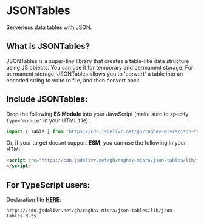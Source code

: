 # JSONTables
Serverless data tables with JSON.

## What is JSONTables?
JSONTables is a super-tiny library that creates a table-like data structure using JS objects. You can use it for temporary and permanent storage. For permanent storage, JSONTables allows you to 'convert' a table into an encoded string to write to file, and then convert back.

## Include JSONTables:
Drop the following **ES Module** into your JavaScript (make sure to specify `type='module'` in your HTML file):
```js
import { Table } from 'https://cdn.jsdelivr.net/gh/raghav-misra/json-tables/lib/json-tables.js';
```
Or, if your target doesnt support **ESM**, you can use the following in your HTML:
```html
<script src="https://cdn.jsdelivr.net/gh/raghav-misra/json-tables/lib/json-tables.es5.js">
</script>
```

## For TypeScript users:
Declaration file [**HERE**](https://cdn.jsdelivr.net/gh/raghav-misra/json-tables/lib/json-tables.d.ts):

`https://cdn.jsdelivr.net/gh/raghav-misra/json-tables/lib/json-tables.d.ts
`